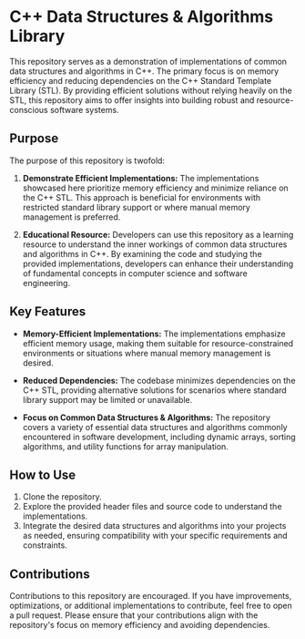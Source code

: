 # C++ Data Structures & Algorithms Library

This repository serves as a demonstration of implementations of common data structures and algorithms in C++. The primary focus is on memory efficiency and reducing dependencies on the C++ Standard Template Library (STL). By providing efficient solutions without relying heavily on the STL, this repository aims to offer insights into building robust and resource-conscious software systems.

## Purpose

The purpose of this repository is twofold:

1. **Demonstrate Efficient Implementations:** The implementations showcased here prioritize memory efficiency and minimize reliance on the C++ STL. This approach is beneficial for environments with restricted standard library support or where manual memory management is preferred.

2. **Educational Resource:** Developers can use this repository as a learning resource to understand the inner workings of common data structures and algorithms in C++. By examining the code and studying the provided implementations, developers can enhance their understanding of fundamental concepts in computer science and software engineering.

## Key Features

- **Memory-Efficient Implementations:** The implementations emphasize efficient memory usage, making them suitable for resource-constrained environments or situations where manual memory management is desired.

- **Reduced Dependencies:** The codebase minimizes dependencies on the C++ STL, providing alternative solutions for scenarios where standard library support may be limited or unavailable.

- **Focus on Common Data Structures & Algorithms:** The repository covers a variety of essential data structures and algorithms commonly encountered in software development, including dynamic arrays, sorting algorithms, and utility functions for array manipulation.

## How to Use

1. Clone the repository.
2. Explore the provided header files and source code to understand the implementations.
3. Integrate the desired data structures and algorithms into your projects as needed, ensuring compatibility with your specific requirements and constraints.

## Contributions

Contributions to this repository are encouraged. If you have improvements, optimizations, or additional implementations to contribute, feel free to open a pull request. Please ensure that your contributions align with the repository's focus on memory efficiency and avoiding dependencies.

